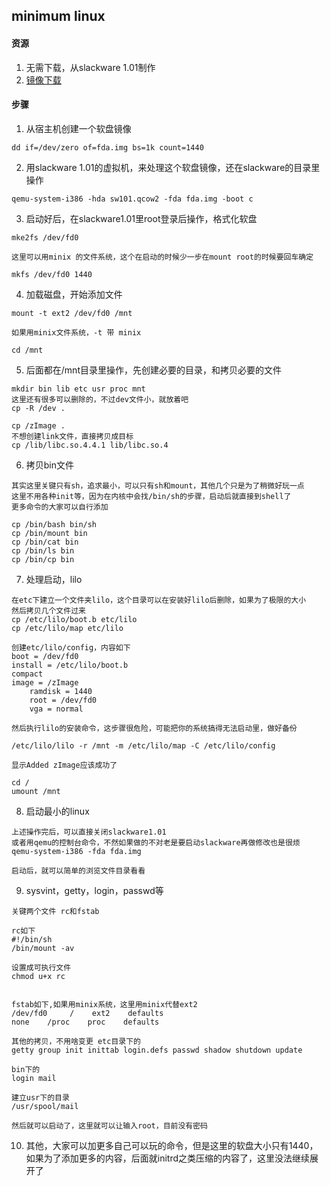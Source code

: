 ## minimum linux

#### 资源

1. 无需下载，从slackware 1.01制作
1. [镜像下载](fda.img.tar.bz2)

#### 步骤

1. 从宿主机创建一个软盘镜像
```
dd if=/dev/zero of=fda.img bs=1k count=1440
```

2. 用slackware 1.01的虚拟机，来处理这个软盘镜像，还在slackware的目录里操作
```
qemu-system-i386 -hda sw101.qcow2 -fda fda.img -boot c
```

3. 启动好后，在slackware1.01里root登录后操作，格式化软盘
```
mke2fs /dev/fd0

这里可以用minix 的文件系统，这个在启动的时候少一步在mount root的时候要回车确定

mkfs /dev/fd0 1440
```

4. 加载磁盘，开始添加文件
```
mount -t ext2 /dev/fd0 /mnt

如果用minix文件系统，-t 带 minix

cd /mnt
```

5. 后面都在/mnt目录里操作，先创建必要的目录，和拷贝必要的文件
```
mkdir bin lib etc usr proc mnt
这里还有很多可以删除的，不过dev文件小，就放着吧
cp -R /dev .

cp /zImage .
不想创建link文件，直接拷贝成目标
cp /lib/libc.so.4.4.1 lib/libc.so.4
```

6. 拷贝bin文件
```
其实这里关键只有sh，追求最小，可以只有sh和mount，其他几个只是为了稍微好玩一点
这里不用各种init等，因为在内核中会找/bin/sh的步骤，启动后就直接到shell了
更多命令的大家可以自行添加

cp /bin/bash bin/sh
cp /bin/mount bin
cp /bin/cat bin
cp /bin/ls bin
cp /bin/cp bin
```


7. 处理启动，lilo
```
在etc下建立一个文件夹lilo，这个目录可以在安装好lilo后删除，如果为了极限的大小
然后拷贝几个文件过来
cp /etc/lilo/boot.b etc/lilo
cp /etc/lilo/map etc/lilo

创建etc/lilo/config，内容如下
boot = /dev/fd0
install = /etc/lilo/boot.b
compact
image = /zImage
    ramdisk = 1440
    root = /dev/fd0
    vga = normal

然后执行lilo的安装命令，这步骤很危险，可能把你的系统搞得无法启动里，做好备份

/etc/lilo/lilo -r /mnt -m /etc/lilo/map -C /etc/lilo/config

显示Added zImage应该成功了

cd /
umount /mnt

```

8. 启动最小的linux
```
上述操作完后，可以直接关闭slackware1.01
或者用qemu的控制台命令，不然如果做的不对老是要启动slackware再做修改也是很烦
qemu-system-i386 -fda fda.img

启动后，就可以简单的浏览文件目录看看
```

9. sysvint，getty，login，passwd等
```
关键两个文件 rc和fstab

rc如下
#!/bin/sh
/bin/mount -av

设置成可执行文件
chmod u+x rc


fstab如下,如果用minix系统，这里用minix代替ext2
/dev/fd0     /    ext2    defaults
none    /proc    proc    defaults

其他的拷贝，不用啥变更 etc目录下的
getty group init inittab login.defs passwd shadow shutdown update

bin下的
login mail

建立usr下的目录
/usr/spool/mail

然后就可以启动了，这里就可以让输入root，目前没有密码

```

10. 其他，大家可以加更多自己可以玩的命令，但是这里的软盘大小只有1440，如果为了添加更多的内容，后面就initrd之类压缩的内容了，这里没法继续展开了
